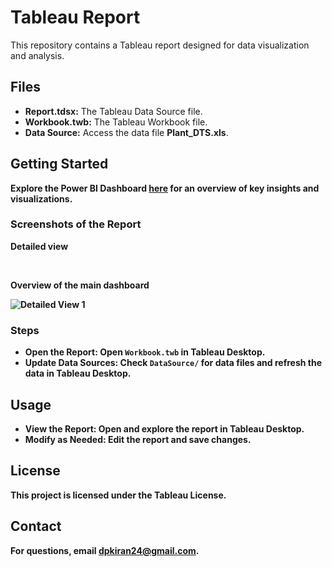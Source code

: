 <h1>Tableau Report</h1>
<p>This repository contains a Tableau report designed for data visualization and analysis.</p>

<h2>Files</h2>
<ul>
    <li><strong>Report.tdsx:</strong> The Tableau Data Source file.</li>
    <li><strong>Workbook.twb:</strong> The Tableau Workbook file.</li>
     <li><strong>Data Source:</strong> Access the data file <strong>Plant_DTS.xls</strong>.</li>

</ul>

<h2>Getting Started</h2>

<p><strong>Explore the Power BI Dashboard <a href="https://app.powerbi.com/links/36p6cf_PUC?ctid=71b778b1-0a13-4b09-bd42-94367e4d13a2&pbi_source=linkShare" target="_blank">here</a> for an overview of key insights and visualizations.</p>

<h3>Screenshots of the Report</h3>

<p><strong>Detailed view</strong></p>
<div class="images">
   
<!--     <img src="https://github.com/user-attachments/assets/2ec7943b-537f-4637-8cc6-9d533e901492" alt="Detailed View 2">
    <img src="https://github.com/user-attachments/assets/32734abf-f6e7-4fb0-9bf9-871d5615f8fa" alt="Detailed View 3"> -->
</div>
<br>
<p><strong>Overview of the main dashboard</strong></p>
<div class="images">
     <img src="https://github.com/user-attachments/assets/eb81b199-bb89-4962-82cb-37b934168a2a" alt="Detailed View 1">
</div>

<h3>Steps</h3>
<ul>
    <li><strong>Open the Report:</strong> Open <code>Workbook.twb</code> in Tableau Desktop.</li>
    <li><strong>Update Data Sources:</strong> Check <code>DataSource/</code> for data files and refresh the data in Tableau Desktop.</li>
</ul>

<h2>Usage</h2>
<ul>
    <li><strong>View the Report:</strong> Open and explore the report in Tableau Desktop.</li>
    <li><strong>Modify as Needed:</strong> Edit the report and save changes.</li>
</ul>

<div class="license">
    <h2>License</h2>
    <p>This project is licensed under the Tableau License.</p>
</div>

<div class="contact">
    <h2>Contact</h2>
    <p>For questions, email <a href="mailto:dpkiran24@gmail.com">dpkiran24@gmail.com</a>.</p>
</div>
